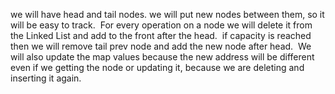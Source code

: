 we will have head and tail nodes.
we will put new nodes between them, so it will be easy to track.
​
For every operation on a node we will delete it from the Linked List and add to the front after the head.
​
if capacity is reached then we will remove tail prev node and add the new node after head.
​
We will also update the map values because the new address will be different even if we getting the node or updating it, because we are deleting and inserting it again.
​